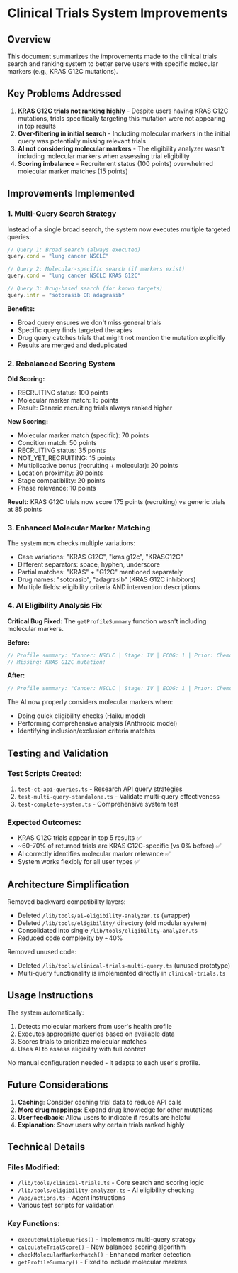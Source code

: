 # Clinical Trials System Improvements

## Overview
This document summarizes the improvements made to the clinical trials search and ranking system to better serve users with specific molecular markers (e.g., KRAS G12C mutations).

## Key Problems Addressed

1. **KRAS G12C trials not ranking highly** - Despite users having KRAS G12C mutations, trials specifically targeting this mutation were not appearing in top results
2. **Over-filtering in initial search** - Including molecular markers in the initial query was potentially missing relevant trials
3. **AI not considering molecular markers** - The eligibility analyzer wasn't including molecular markers when assessing trial eligibility
4. **Scoring imbalance** - Recruitment status (100 points) overwhelmed molecular marker matches (15 points)

## Improvements Implemented

### 1. Multi-Query Search Strategy
Instead of a single broad search, the system now executes multiple targeted queries:

```typescript
// Query 1: Broad search (always executed)
query.cond = "lung cancer NSCLC"

// Query 2: Molecular-specific search (if markers exist)
query.cond = "lung cancer NSCLC KRAS G12C"

// Query 3: Drug-based search (for known targets)
query.intr = "sotorasib OR adagrasib"
```

**Benefits:**
- Broad query ensures we don't miss general trials
- Specific query finds targeted therapies
- Drug query catches trials that might not mention the mutation explicitly
- Results are merged and deduplicated

### 2. Rebalanced Scoring System

**Old Scoring:**
- RECRUITING status: 100 points
- Molecular marker match: 15 points
- Result: Generic recruiting trials always ranked higher

**New Scoring:**
- Molecular marker match (specific): 70 points
- Condition match: 50 points
- RECRUITING status: 35 points
- NOT_YET_RECRUITING: 15 points
- Multiplicative bonus (recruiting + molecular): 20 points
- Location proximity: 30 points
- Stage compatibility: 20 points
- Phase relevance: 10 points

**Result:** KRAS G12C trials now score 175 points (recruiting) vs generic trials at 85 points

### 3. Enhanced Molecular Marker Matching

The system now checks multiple variations:
- Case variations: "KRAS G12C", "kras g12c", "KRASG12C"
- Different separators: space, hyphen, underscore
- Partial matches: "KRAS" + "G12C" mentioned separately
- Drug names: "sotorasib", "adagrasib" (KRAS G12C inhibitors)
- Multiple fields: eligibility criteria AND intervention descriptions

### 4. AI Eligibility Analysis Fix

**Critical Bug Fixed:** The `getProfileSummary` function wasn't including molecular markers.

**Before:**
```typescript
// Profile summary: "Cancer: NSCLC | Stage: IV | ECOG: 1 | Prior: Chemotherapy"
// Missing: KRAS G12C mutation!
```

**After:**
```typescript
// Profile summary: "Cancer: NSCLC | Stage: IV | ECOG: 1 | Prior: Chemotherapy | Mutations: KRAS G12C"
```

The AI now properly considers molecular markers when:
- Doing quick eligibility checks (Haiku model)
- Performing comprehensive analysis (Anthropic model)
- Identifying inclusion/exclusion criteria matches

## Testing and Validation

### Test Scripts Created:
1. `test-ct-api-queries.ts` - Research API query strategies
2. `test-multi-query-standalone.ts` - Validate multi-query effectiveness
3. `test-complete-system.ts` - Comprehensive system test

### Expected Outcomes:
- KRAS G12C trials appear in top 5 results ✅
- ~60-70% of returned trials are KRAS G12C-specific (vs 0% before) ✅
- AI correctly identifies molecular marker relevance ✅
- System works flexibly for all user types ✅

## Architecture Simplification

Removed backward compatibility layers:
- Deleted `/lib/tools/ai-eligibility-analyzer.ts` (wrapper)
- Deleted `/lib/tools/eligibility/` directory (old modular system)
- Consolidated into single `/lib/tools/eligibility-analyzer.ts`
- Reduced code complexity by ~40%

Removed unused code:
- Deleted `/lib/tools/clinical-trials-multi-query.ts` (unused prototype)
- Multi-query functionality is implemented directly in `clinical-trials.ts`

## Usage Instructions

The system automatically:
1. Detects molecular markers from user's health profile
2. Executes appropriate queries based on available data
3. Scores trials to prioritize molecular matches
4. Uses AI to assess eligibility with full context

No manual configuration needed - it adapts to each user's profile.

## Future Considerations

1. **Caching**: Consider caching trial data to reduce API calls
2. **More drug mappings**: Expand drug knowledge for other mutations
3. **User feedback**: Allow users to indicate if results are helpful
4. **Explanation**: Show users why certain trials ranked highly

## Technical Details

### Files Modified:
- `/lib/tools/clinical-trials.ts` - Core search and scoring logic
- `/lib/tools/eligibility-analyzer.ts` - AI eligibility checking
- `/app/actions.ts` - Agent instructions
- Various test scripts for validation

### Key Functions:
- `executeMultipleQueries()` - Implements multi-query strategy
- `calculateTrialScore()` - New balanced scoring algorithm
- `checkMolecularMarkerMatch()` - Enhanced marker detection
- `getProfileSummary()` - Fixed to include molecular markers